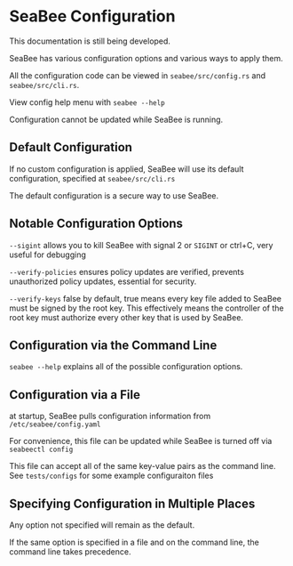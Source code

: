 # SeaBee Configuration

This documentation is still being developed.

SeaBee has various configuration options and various ways to apply them.

All the configuration code can be viewed in `seabee/src/config.rs` and `seabee/src/cli.rs`.

View config help menu with `seabee --help`

Configuration cannot be updated while SeaBee is running.

## Default Configuration

If no custom configuration is applied, SeaBee will use its default configuration, specified at `seabee/src/cli.rs`

The default configuration is a secure way to use SeaBee.

## Notable Configuration Options

`--sigint` allows you to kill SeaBee with signal 2 or `SIGINT` or ctrl+C, very useful for debugging

`--verify-policies` ensures policy updates are verified, prevents unauthorized policy updates,
essential for security.

`--verify-keys` false by default, true means every key file added to SeaBee must be signed by the root key.
This effectively means the controller of the root key must authorize every other key that is used by SeaBee.

## Configuration via the Command Line

`seabee --help` explains all of the possible configuration options.

## Configuration via a File

at startup, SeaBee pulls configuration information from `/etc/seabee/config.yaml`

For convenience, this file can be updated while SeaBee is turned off via `seabeectl config`

This file can accept all of the same key-value pairs as the command line.
See `tests/configs` for some example configuraiton files

## Specifying Configuration in Multiple Places

Any option not specified will remain as the default.

If the same option is specified in a file and on the command line, the command line takes precedence.
